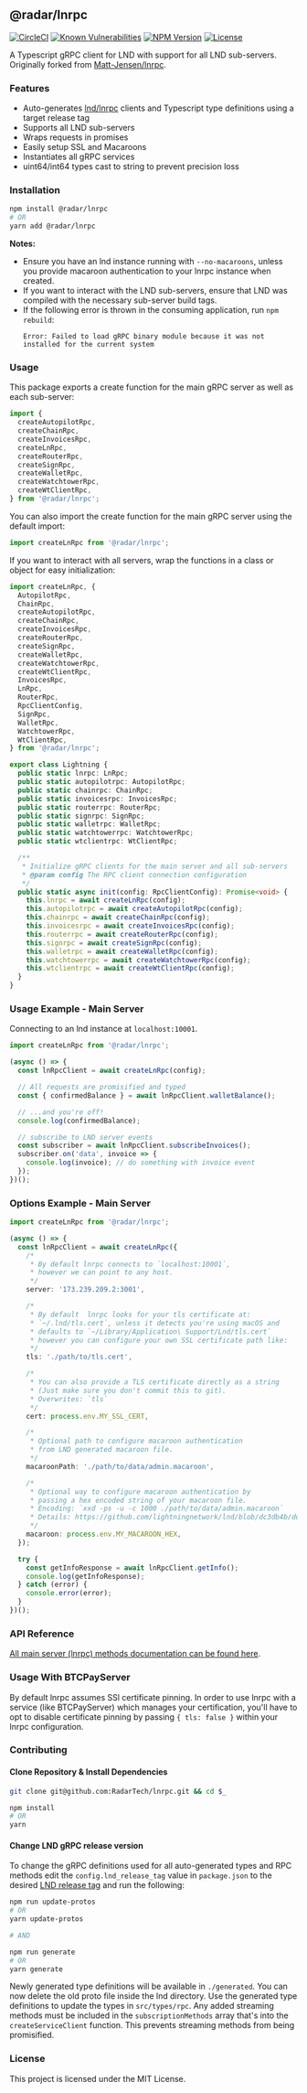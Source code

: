 ## @radar/lnrpc

[![CircleCI](https://img.shields.io/circleci/project/github/RadarTech/lnrpc/master.svg?style=flat)](https://circleci.com/gh/RadarTech/lnrpc)
[![Known Vulnerabilities](https://snyk.io/test/github/RadarTech/lnrpc/badge.svg?targetFile=package.json)](https://snyk.io/test/github/RadarTech/lnrpc?targetFile=package.json)
[![NPM Version](https://img.shields.io/npm/v/@radar/lnrpc.svg?style=flat)](https://www.npmjs.com/package/@radar/lnrpc)
[![License](https://img.shields.io/github/license/radartech/lnrpc.svg?style=flat)](https://img.shields.io/github/license/radartech/lnrpc.svg?style=flat)

A Typescript gRPC client for LND with support for all LND sub-servers. Originally forked from [Matt-Jensen/lnrpc](https://github.com/Matt-Jensen/lnrpc).

### Features
- Auto-generates [lnd/lnrpc](https://github.com/lightningnetwork/lnd/tree/master/lnrpc) clients and Typescript type definitions using a target release tag
- Supports all LND sub-servers
- Wraps requests in promises
- Easily setup SSL and Macaroons
- Instantiates all gRPC services
- uint64/int64 types cast to string to prevent precision loss

### Installation
```sh
npm install @radar/lnrpc
# OR
yarn add @radar/lnrpc
```

**Notes:**
  - Ensure you have an lnd instance running with `--no-macaroons`, unless you provide macaroon authentication to your lnrpc instance when created.
  - If you want to interact with the LND sub-servers, ensure that LND was compiled with the necessary sub-server build tags.
  - If the following error is thrown in the consuming application, run `npm rebuild`:
    ```
    Error: Failed to load gRPC binary module because it was not installed for the current system
    ```

### Usage

This package exports a create function for the main gRPC server as well as each sub-server:

```typescript
import {
  createAutopilotRpc,
  createChainRpc,
  createInvoicesRpc,
  createLnRpc,
  createRouterRpc,
  createSignRpc,
  createWalletRpc,
  createWatchtowerRpc,
  createWtClientRpc,
} from '@radar/lnrpc';
```

You can also import the create function for the main gRPC server using the default import:

```typescript
import createLnRpc from '@radar/lnrpc';
```

If you want to interact with all servers, wrap the functions in a class or object for easy initialization:

```typescript
import createLnRpc, {
  AutopilotRpc,
  ChainRpc,
  createAutopilotRpc,
  createChainRpc,
  createInvoicesRpc,
  createRouterRpc,
  createSignRpc,
  createWalletRpc,
  createWatchtowerRpc,
  createWtClientRpc,
  InvoicesRpc,
  LnRpc,
  RouterRpc,
  RpcClientConfig,
  SignRpc,
  WalletRpc,
  WatchtowerRpc,
  WtClientRpc,
} from '@radar/lnrpc';

export class Lightning {
  public static lnrpc: LnRpc;
  public static autopilotrpc: AutopilotRpc;
  public static chainrpc: ChainRpc;
  public static invoicesrpc: InvoicesRpc;
  public static routerrpc: RouterRpc;
  public static signrpc: SignRpc;
  public static walletrpc: WalletRpc;
  public static watchtowerrpc: WatchtowerRpc;
  public static wtclientrpc: WtClientRpc;

  /**
   * Initialize gRPC clients for the main server and all sub-servers
   * @param config The RPC client connection configuration
   */
  public static async init(config: RpcClientConfig): Promise<void> {
    this.lnrpc = await createLnRpc(config);
    this.autopilotrpc = await createAutopilotRpc(config);
    this.chainrpc = await createChainRpc(config);
    this.invoicesrpc = await createInvoicesRpc(config);
    this.routerrpc = await createRouterRpc(config);
    this.signrpc = await createSignRpc(config);
    this.walletrpc = await createWalletRpc(config);
    this.watchtowerrpc = await createWatchtowerRpc(config);
    this.wtclientrpc = await createWtClientRpc(config);
  }
}
```

### Usage Example - Main Server

Connecting to an lnd instance at `localhost:10001`.

```typescript
import createLnRpc from '@radar/lnrpc';

(async () => {
  const lnRpcClient = await createLnRpc(config);

  // All requests are promisified and typed
  const { confirmedBalance } = await lnRpcClient.walletBalance();

  // ...and you're off!
  console.log(confirmedBalance);

  // subscribe to LND server events
  const subscriber = await lnRpcClient.subscribeInvoices();
  subscriber.on('data', invoice => {
    console.log(invoice); // do something with invoice event
  });
})();
```

### Options Example - Main Server

```typescript
import createLnRpc from '@radar/lnrpc';

(async () => {
  const lnRpcClient = await createLnRpc({
    /*
     * By default lnrpc connects to `localhost:10001`,
     * however we can point to any host.
     */
    server: '173.239.209.2:3001',

    /*
     * By default  lnrpc looks for your tls certificate at:
     * `~/.lnd/tls.cert`, unless it detects you're using macOS and
     * defaults to `~/Library/Application\ Support/Lnd/tls.cert`
     * however you can configure your own SSL certificate path like:
     */
    tls: './path/to/tls.cert',

    /*
     * You can also provide a TLS certificate directly as a string
     * (Just make sure you don't commit this to git).
     * Overwrites: `tls`
     */
    cert: process.env.MY_SSL_CERT,

    /*
     * Optional path to configure macaroon authentication
     * from LND generated macaroon file.
     */
    macaroonPath: './path/to/data/admin.macaroon',

    /*
     * Optional way to configure macaroon authentication by
     * passing a hex encoded string of your macaroon file.
     * Encoding: `xxd -ps -u -c 1000 ./path/to/data/admin.macaroon`
     * Details: https://github.com/lightningnetwork/lnd/blob/dc3db4b/docs/macaroons.md#using-macaroons-with-grpc-clients
     */
    macaroon: process.env.MY_MACAROON_HEX,
  });

  try {
    const getInfoResponse = await lnRpcClient.getInfo();
    console.log(getInfoResponse);
  } catch (error) {
    console.error(error);
  }
})();
```

### API Reference

[All main server (lnrpc) methods documentation can be found here](http://api.lightning.community).

### Usage With BTCPayServer

By default lnrpc assumes SSl certificate pinning.
In order to use lnrpc with a service (like BTCPayServer) which manages your certification,
you'll have to opt to disable certificate pinning by passing `{ tls: false }` within your lnrpc configuration.

### Contributing

#### Clone Repository & Install Dependencies
```sh
git clone git@github.com:RadarTech/lnrpc.git && cd $_

npm install
# OR
yarn
```

#### Change LND gRPC release version
To change the gRPC definitions used for all auto-generated types and RPC methods edit the `config.lnd_release_tag` value in `package.json` to the desired [LND release tag](https://github.com/lightningnetwork/lnd/releases) and run the following:

```sh
npm run update-protos
# OR
yarn update-protos

# AND

npm run generate
# OR
yarn generate
```
Newly generated type definitions will be available in `./generated`.
You can now delete the old proto file inside the lnd directory.
Use the generated type definitions to update the types in `src/types/rpc`.
Any added streaming methods must be included in the `subscriptionMethods` array that's into the `createServiceClient` function.
This prevents streaming methods from being promisified.

### License

This project is licensed under the MIT License.
